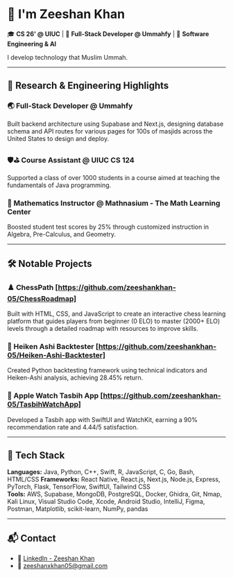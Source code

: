 # 👋 I'm Zeeshan Khan

🎓 **CS 26' @ UIUC** | 🕋 **Full-Stack Developer @ Ummahfy** | 🤖 **Software Engineering & AI**

I develop technology that Muslim Ummah.

---

## 🔬 Research & Engineering Highlights

### 🌏 Full-Stack Developer @ Ummahfy
Built backend architecture using Supabase and Next.js, designing database schema and API routes for various pages for 100s of masjids across the United States to design and deploy.

### 🛡⛳️ Course Assistant @ UIUC CS 124
Supported a class of over 1000 students in a course aimed at teaching the fundamentals of Java programming.

### 🧮 Mathematics Instructor @ Mathnasium - The Math Learning Center
Boosted student test scores by 25% through customized instruction in Algebra, Pre-Calculus, and Geometry.


---

## 🛠️ Notable Projects

### ♟️ ChessPath [https://github.com/zeeshankhan-05/ChessRoadmap]
Built with HTML, CSS, and JavaScript to create an interactive chess learning platform that guides players from beginner (0 ELO) to master (2000+ ELO) levels through a detailed roadmap with resources to improve skills.

### 🏦 Heiken Ashi Backtester [https://github.com/zeeshankhan-05/Heiken-Ashi-Backtester]
Created Python backtesting framework using technical indicators and Heiken-Ashi analysis, achieving 28.45% return.

### 📿 Apple Watch Tasbih App [https://github.com/zeeshankhan-05/TasbihWatchApp]
Developed a Tasbih app with SwiftUI and WatchKit, earning a 90% recommendation rate and 4.44/5 satisfaction.

---

## 🧰 Tech Stack

**Languages:** Java, Python, C++, Swift, R, JavaScript, C, Go, Bash, HTML/CSS 
**Frameworks:** React Native, React.js, Next.js, Node.js, Express, PyTorch, Flask, TensorFlow, SwiftUI, Tailwind CSS  
**Tools:** AWS, Supabase, MongoDB, PostgreSQL, Docker, Ghidra, Git, Nmap, Kali Linux, Visual Studio Code, Xcode, Android Studio, IntelliJ, Figma, Postman, Matplotlib, scikit-learn, NumPy, pandas

---

## 📬 Contact

- 🔗 [LinkedIn - Zeeshan Khan](https://www.linkedin.com/in/zeeshankhan05/)
- 📧 [zeeshanxkhan05@gmail.com](mailto:zeeshanxkhan05@gmail.com)
